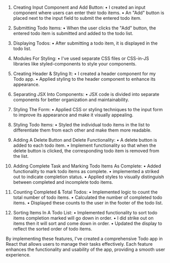 1.	Creating Input Component and Add Button:
•	I created an input component where users can enter their todo items.
•	An "Add" button is placed next to the input field to submit the entered todo item.

2.	Submitting Todo Items:
•	When the user clicks the "Add" button, the entered todo item is submitted and added to the todo list.

3.	Displaying Todos:
•	After submitting a todo item, it is displayed in the todo list.

4.	Modules For Styling:
•	I've used separate CSS files or CSS-in-JS libraries like styled-components to style your components.

5.	Creating Header & Styling It:
•	I created a header component for my Todo app.
•	Applied styling to the header component to enhance its appearance.

6.	Separating JSX Into Components:
•	JSX code is divided into separate components for better organization and maintainability.

7.	Styling The Form:
•	Applied CSS or styling techniques to the input form to improve its appearance and make it visually appealing.

8.	Styling Todo Items:
•	Styled the individual todo items in the list to differentiate them from each other and make them more readable.

9.	Adding A Delete Button and Delete Functionality:
•	A delete button is added to each todo item.
•	Implement functionality so that when the delete button is clicked, the corresponding todo item is removed from the list.

10.	Adding Complete Task and Marking Todo Items As Complete:
•	Added functionality to mark todo items as complete.
•	implemented a striked out to indicate completion status.
•	Applied styles to visually distinguish between completed and incomplete todo items.

11.	Counting Completed & Total Todos:
•	Implemented logic to count the total number of todo items.
•	Calculated the number of completed todo items.
•	Displayed these counts to the user in the footer of the todo list.

12.	Sorting Items In A Todo List:
•	Implemented functionality to sort todo items completion marked will go down in order.
•	I did strike out on items then it will sort and come down in order.
•	Updated the display to reflect the sorted order of todo items.

By implementing these features, I've created a comprehensive Todo app in React that allows users to manage their tasks effectively. Each feature enhances the 
functionality and usability of the app, providing a smooth user experience.
